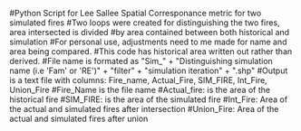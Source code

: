 #Python Script for Lee Sallee Spatial Corresponance metric for two simulated fires
#Two loops were created for distinguishing the two fires, area intersected is divided 
  #by area contained between both historical and simulation
#For personal use, adjustments need to me made for name and area being compared.
#This code has historical area written out rather than derived. 
#File name is formated as "Sim_" + "Distinguishing simulation name (i.e 'Fam' or 'RE')" + "filter" + "simulation iteration" + ".shp"
#Output is a text file with columns: Fire_name, Actual_Fire, SIM_FIRE, Int_Fire, Union_Fire
  #Fire_Name is the file name
  #Actual_fire: is the area of the historical fire
  #SIM_FIRE: is the area of the simulated fire
  #Int_Fire: Area of the actual and simulated fires after intersection
  #Union_Fire: Area of the actual and simulated fires after union
